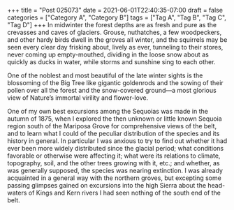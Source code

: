 +++
title = "Post 025073"
date = 2021-06-01T22:40:35-07:00
draft = false
categories = ["Category A", "Category B"]
tags = ["Tag A", "Tag B", "Tag C", "Tag D"]
+++
In midwinter the forest depths are as fresh and pure as the crevasses and caves of glaciers. Grouse, nuthatches, a few woodpeckers, and other hardy birds dwell in the groves all winter, and the squirrels may be seen every clear day frisking about, lively as ever, tunneling to their stores, never coming up empty-mouthed, dividing in the loose snow about as quickly as ducks in water, while storms and sunshine sing to each other.

One of the noblest and most beautiful of the late winter sights is the blossoming of the Big Tree like gigantic goldenrods and the sowing of their pollen over all the forest and the snow-covered ground—a most glorious view of Nature’s immortal virility and flower-love.

One of my own best excursions among the Sequoias was made in the autumn of 1875, when I explored the then unknown or little known Sequoia region south of the Mariposa Grove for comprehensive views of the belt, and to learn what I could of the peculiar distribution of the species and its history in general. In particular I was anxious to try to find out whether it had ever been more widely distributed since the glacial period; what conditions favorable or otherwise were affecting it; what were its relations to climate, topography, soil, and the other trees growing with it, etc.; and whether, as was generally supposed, the species was nearing extinction. I was already acquainted in a general way with the northern groves, but excepting some passing glimpses gained on excursions into the high Sierra about the head-waters of Kings and Kern rivers I had seen nothing of the south end of the belt.
